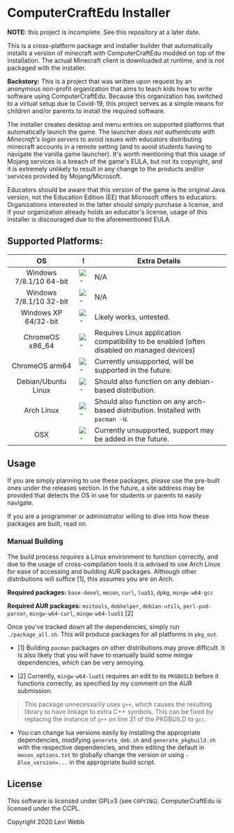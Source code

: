 # ComputerCraftEdu Installer

**NOTE:** this project is incomplete. See this repository at a later date.

This is a cross-platform package and installer builder that automatically installs a version of minecraft with ComputerCraftEdu modded on top of the installation. The actual Minecraft client is downloaded at runtime, and is not packaged with the installer.

**Backstory:** This is a project that was written upon request by an anonymous non-profit organization that aims to teach kids how to write software using ComputerCraftEdu. Because this organization has switched to a virtual setup due to Covid-19, this project serves as a simple means for children and/or parents to install the required software.

The installer creates desktop and menu entries on supported platforms that automatically launch the game. The launcher _does not authenticate with Minecraft's login servers_ to avoid issues with educators distributing minecraft accounts in a remote setting (and to avoid students having to navigate the vanilla game launcher). It's worth mentioning that this usage of Mojang services is a breach of the game's EULA, but not its copyright, and it is extremely unlikely to result in any change to the products and/or services provided by Mojang/Microsoft.

Educators should be aware that this version of the game is the original Java version, not the Education Edition (EE) that Microsoft offers to educators. Organizations interested in the latter should simply purchase a license, and if your organization already holds an educator's license, usage of this installer is discouraged due to the aforementioned EULA.

## Supported Platforms:

| OS | ! | Extra Details
| :---: | --- | --- |
| Windows 7/8.1/10 64-bit | ![-](https://placehold.it/15/118932/000000?text=+) | N/A |
| Windows 7/8.1/10 32-bit | ![-](https://placehold.it/15/118932/000000?text=+) | N/A |
| Windows XP 64/32-bit | ![-](https://placehold.it/15/1589F0/000000?text=+) | Likely works, untested. |
| ChromeOS x86_64 | ![-](https://placehold.it/15/118932/000000?text=+) | Requires Linux application compatibility to be enabled (often disabled on managed devices) |
| ChromeOS arm64 | ![-](https://placehold.it/15/f03c15/000000?text=+) | Currently unsupported, will be supported in the future. |
| Debian/Ubuntu Linux | ![-](https://placehold.it/15/118932/000000?text=+) | Should also function on any debian-based distribution. |
| Arch Linux | ![-](https://placehold.it/15/118932/000000?text=+) | Should also function on any arch-based distribution. Installed with `pacman -U`. |
| OSX | ![-](https://placehold.it/15/f03c15/000000?text=+) | Currently unsupported, support may be added in the future. |

## Usage

If you are simply planning to use these packages, please use the pre-built ones under the releases section. In the future, a site address may be provided that detects the OS in use for students or parents to easily navigate.

If you are a programmer or administrator willing to dive into how these packages are built, read on.

### Manual Building

The build process _requires_ a Linux environment to function correctly, and due to the usage of cross-compilation tools it is advised to use Arch Linux for ease of accessing and building AUR packages. Although other distributions will suffice \[1\], this assumes you are on Arch.

**Required packages:** `base-devel`, `meson`, `curl`, `lua51`, `dpkg`, `mingw-w64-gcc`

**Required AUR packages:** `msitools`, `debhelper`, `debian-utils`, `perl-pod-parser`, `mingw-w64-curl`, `mingw-w64-lua51` [2]

Once you've tracked down all the dependencies, simply run `./package_all.sh`. This will produce packages for all platforms in `pkg_out`.

* \[1\] Building `pacman` packages on other distributions may prove difficult. It is also likely that you will have to manually build some mingw dependencies, which can be very annoying.

* \[2\] Currently, `mingw-w64-lua51` requires an edit to its `PKGBUILD` before it functions correctly, as specified by my comment on the AUR submission:

> This package unnecessarily uses `g++`, which causes the resulting library to have linkage to extra C++ symbols. This can be fixed by replacing the instance of `g++` on line 31 of the PKGBUILD to `gcc`.

* You can change lua versions easily by installing the appropriate dependencies, modifying `generate_deb.sh` and `generate_pkgbuild.sh` with the respective dependencies, and then editing the default in `meson_options.txt` to globally change the version or using `-Dlua_version=...` in the appropriate build script.

## License

This software is licensed under GPLv3 (see `COPYING`). ComputerCraftEdu is licensed under the CCPL.

Copyright 2020 Levi Webb